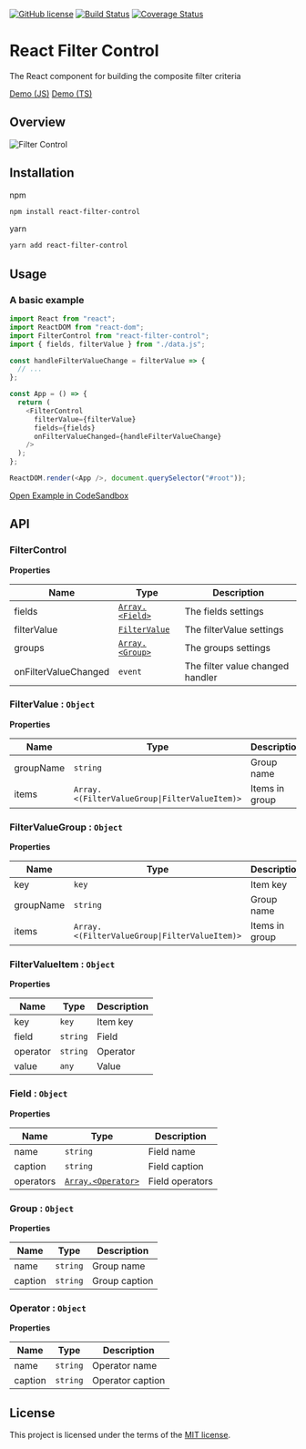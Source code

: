 [![GitHub license](https://img.shields.io/badge/license-MIT-blue.svg)](https://github.com/komarovalexander/react-filter-control/blob/master/LICENSE) [![Build Status](https://travis-ci.com/komarovalexander/react-filter-control.svg?branch=master)](https://travis-ci.com/komarovalexander/react-filter-control)
[![Coverage Status](https://coveralls.io/repos/github/komarovalexander/react-filter-control/badge.svg?branch=master)](https://coveralls.io/github/komarovalexander/react-filter-control?branch=master)
# React Filter Control
The React component for building the composite filter criteria

[Demo (JS)](https://codesandbox.io/s/4xk994jovw)
[Demo (TS)](https://codesandbox.io/s/react-typescript-uhtxt)

## Overview
![Filter Control](https://github.com/komarovalexander/react-filter-control/raw/master/static/filter-control.png)

## Installation
npm
```sh
npm install react-filter-control
```
yarn
```sh
yarn add react-filter-control
```

## Usage
### A basic example

```js
import React from "react";
import ReactDOM from "react-dom";
import FilterControl from "react-filter-control";
import { fields, filterValue } from "./data.js";

const handleFilterValueChange = filterValue => {
  // ...
};

const App = () => {
  return (
    <FilterControl
      filterValue={filterValue}
      fields={fields}
      onFilterValueChanged={handleFilterValueChange}
    />
  );
};

ReactDOM.render(<App />, document.querySelector("#root"));
```

[Open Example in CodeSandbox](https://codesandbox.io/s/mqnmlypmkp)

## API

<a name="FilterControl"></a>
### FilterControl
**Properties**

| Name | Type | Description |
| --- | --- | --- |
| fields | [<code>Array.&lt;Field&gt;</code>](#Field) | The fields settings |
| filterValue | [<code>FilterValue</code>](#FilterValue) | The filterValue settings |
| groups | [<code>Array.&lt;Group&gt;</code>](#Group) | The groups settings |
| onFilterValueChanged | <code>event</code> | The filter value changed handler |

<a name="FilterValue"></a>

### FilterValue : <code>Object</code>
**Properties**

| Name | Type | Description |
| --- | --- | --- |
| groupName | <code>string</code> | Group name |
| items | <code>Array.&lt;(FilterValueGroup\|FilterValueItem)&gt;</code> | Items in group |

<a name="FilterValueGroup"></a>

### FilterValueGroup : <code>Object</code>
**Properties**

| Name | Type | Description |
| --- | --- | --- |
| key | <code>key</code> | Item key |
| groupName | <code>string</code> | Group name |
| items | <code>Array.&lt;(FilterValueGroup\|FilterValueItem)&gt;</code> | Items in group |

<a name="FilterValueItem"></a>

### FilterValueItem : <code>Object</code>
**Properties**

| Name | Type | Description |
| --- | --- | --- |
| key | <code>key</code> | Item key |
| field | <code>string</code> | Field |
| operator | <code>string</code> | Operator |
| value | <code>any</code> | Value |

<a name="Field"></a>

### Field : <code>Object</code>
**Properties**

| Name | Type | Description |
| --- | --- | --- |
| name | <code>string</code> | Field name |
| caption | <code>string</code> | Field caption |
| operators | [<code>Array.&lt;Operator&gt;</code>](#Operator) | Field operators |

<a name="Group"></a>

### Group : <code>Object</code>
**Properties**

| Name | Type | Description |
| --- | --- | --- |
| name | <code>string</code> | Group name |
| caption | <code>string</code> | Group caption |

<a name="Operator"></a>

### Operator : <code>Object</code>
**Properties**

| Name | Type | Description |
| --- | --- | --- |
| name | <code>string</code> | Operator name |
| caption | <code>string</code> | Operator caption |

## License
This project is licensed under the terms of the [MIT license](/LICENSE).